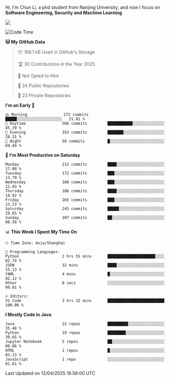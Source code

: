 Hi, I'm Chun Li, a phd student from Nanjing University, and now I focus on **Software Engineering, Security and Machine Learning**

<!--![GitHub Snake Light](https://github.com/pppppkun/pppppkun/blob/output/github-snake.svg#gh-light-mode-only)-->
<!--![GitHub Snake dark](https://github.com/pppppkun/pppppkun/blob/output/github-snake-dark.svg#gh-dark-mode-only)-->

![](https://komarev.com/ghpvc/?username=pppppkun)
<!--START_SECTION:waka-->
![Code Time](http://img.shields.io/badge/Code%20Time-2%2C032%20hrs%2040%20mins-blue)

**🐱 My GitHub Data** 

> 📦 168.1 kB Used in GitHub's Storage 
 > 
> 🏆 30 Contributions in the Year 2025
 > 
> 🚫 Not Opted to Hire
 > 
> 📜 24 Public Repositories 
 > 
> 🔑 23 Private Repositories 
 > 
**I'm an Early 🐤** 

```text
🌞 Morning                272 commits         █████░░░░░░░░░░░░░░░░░░░░   21.81 % 
🌆 Daytime                566 commits         ███████████░░░░░░░░░░░░░░   45.39 % 
🌃 Evening                353 commits         ███████░░░░░░░░░░░░░░░░░░   28.31 % 
🌙 Night                  56 commits          █░░░░░░░░░░░░░░░░░░░░░░░░   04.49 % 
```
📅 **I'm Most Productive on Saturday** 

```text
Monday                   212 commits         ████░░░░░░░░░░░░░░░░░░░░░   17.00 % 
Tuesday                  172 commits         ███░░░░░░░░░░░░░░░░░░░░░░   13.79 % 
Wednesday                160 commits         ███░░░░░░░░░░░░░░░░░░░░░░   12.83 % 
Thursday                 186 commits         ████░░░░░░░░░░░░░░░░░░░░░   14.92 % 
Friday                   165 commits         ███░░░░░░░░░░░░░░░░░░░░░░   13.23 % 
Saturday                 245 commits         █████░░░░░░░░░░░░░░░░░░░░   19.65 % 
Sunday                   107 commits         ██░░░░░░░░░░░░░░░░░░░░░░░   08.58 % 
```


📊 **This Week I Spent My Time On** 

```text
🕑︎ Time Zone: Asia/Shanghai

💬 Programming Languages: 
Python                   2 hrs 55 mins       █████████████████████░░░░   82.74 % 
JSON                     32 mins             ████░░░░░░░░░░░░░░░░░░░░░   15.13 % 
YAML                     4 mins              █░░░░░░░░░░░░░░░░░░░░░░░░   02.12 % 
Other                    0 secs              ░░░░░░░░░░░░░░░░░░░░░░░░░   00.01 % 

🔥 Editors: 
VS Code                  3 hrs 32 mins       █████████████████████████   100.00 % 
```

**I Mostly Code in Java** 

```text
Java                     22 repos            █████████░░░░░░░░░░░░░░░░   35.48 % 
Python                   19 repos            ████████░░░░░░░░░░░░░░░░░   30.65 % 
Jupyter Notebook         5 repos             ██░░░░░░░░░░░░░░░░░░░░░░░   08.06 % 
HTML                     2 repos             █░░░░░░░░░░░░░░░░░░░░░░░░   03.23 % 
JavaScript               1 repo              ░░░░░░░░░░░░░░░░░░░░░░░░░   01.61 % 
```




 Last Updated on 12/04/2025 18:58:00 UTC
<!--END_SECTION:waka-->
